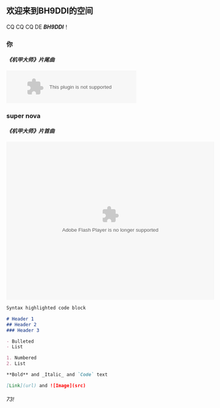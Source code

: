 ## 欢迎来到BH9DDI的空间

CQ CQ CQ DE ***BH9DDI***！


### 你
####  _《机甲大师》片尾曲_

<embed src="//music.163.com/style/swf/widget.swf?sid=518895890&type=2&auto=1&width=320&height=66" width="340" height="86"  allowNetworking="all">

### super nova
####  _《机甲大师》片首曲_
<embed height="415" width="544" quality="high" allowfullscreen="true" type="application/x-shockwave-flash" src="//static.hdslb.com/miniloader.swf" flashvars="aid=12852433&page=1" pluginspage="//www.adobe.com/shockwave/download/download.cgi?P1_Prod_Version=ShockwaveFlash"></embed>

```markdown
Syntax highlighted code block

# Header 1
## Header 2
### Header 3

- Bulleted
- List

1. Numbered
2. List

**Bold** and _Italic_ and `Code` text

[Link](url) and ![Image](src)
```

###### 73!
